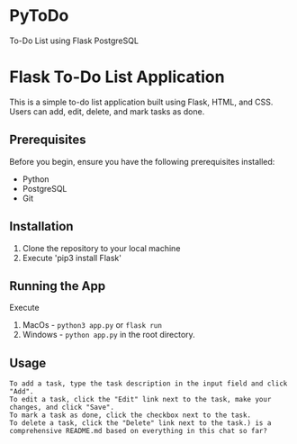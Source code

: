 # PyToDo
To-Do List using Flask PostgreSQL

# Flask To-Do List Application

This is a simple to-do list application built using Flask, HTML, and CSS. 
Users can add, edit, delete, and mark tasks as done.

## Prerequisites

Before you begin, ensure you have the following prerequisites installed:

- Python
- PostgreSQL
- Git

## Installation

1. Clone the repository to your local machine
2. Execute 'pip3 install Flask'

    
## Running the App
Execute
1.  MacOs - `python3 app.py` or `flask run`
2.  Windows - `python app.py` in the root directory.

## Usage

    To add a task, type the task description in the input field and click "Add".
    To edit a task, click the "Edit" link next to the task, make your changes, and click "Save".
    To mark a task as done, click the checkbox next to the task.
    To delete a task, click the "Delete" link next to the task.) is a comprehensive README.md based on everything in this chat so far?
